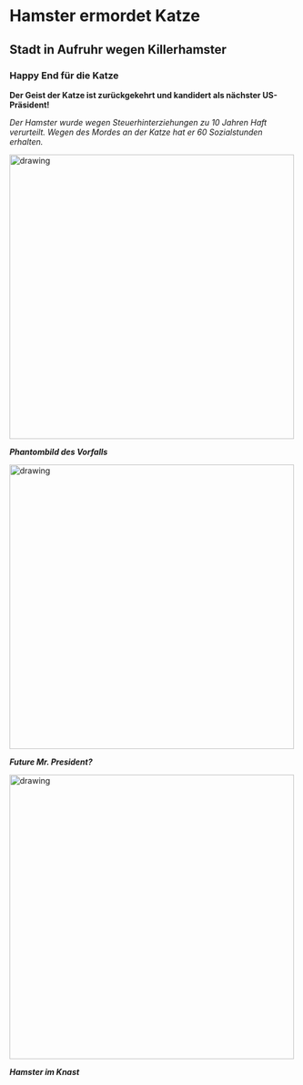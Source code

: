 # Hamster ermordet Katze
## Stadt in Aufruhr wegen Killerhamster
### Happy End für die Katze
**Der Geist der Katze ist zurückgekehrt und kandidert als nächster US-Präsident!**

*Der Hamster wurde wegen Steuerhinterziehungen zu 10 Jahren Haft verurteilt. Wegen des Mordes an der Katze hat er 60 Sozialstunden erhalten.*

<img src="https://github.com/ec-mentors/IT-ist-das-was-fuer-mich/assets/151022821/e310633f-0c03-465a-bb00-e606c81f118a" alt="drawing" width="500" heigth="400"/>

***Phantombild des Vorfalls***

<img src="https://github.com/ec-mentors/IT-ist-das-was-fuer-mich/assets/151022821/2c93c67a-1168-4281-836b-9a26d0c3e721" alt="drawing" width="500" heigth="400"/>

***Future Mr. President?***

<img src="https://github.com/ec-mentors/IT-ist-das-was-fuer-mich/assets/151022821/bd140595-0f0e-4f94-a7ea-4d6635e594bd" alt="drawing" width="500" heigth="400"/>

***Hamster im Knast***
